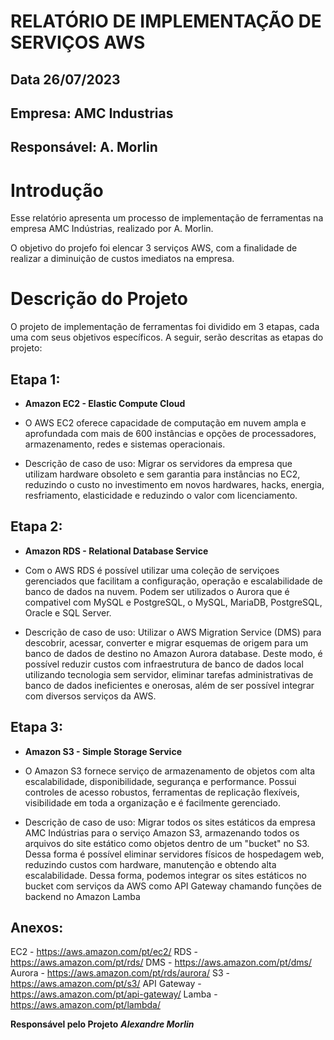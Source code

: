 # RELATÓRIO DE IMPLEMENTAÇÃO DE SERVIÇOS AWS
## Data 26/07/2023
## Empresa: AMC Industrias
## Responsável: A. Morlin

# Introdução

Esse relatório apresenta um processo de implementação de ferramentas na empresa AMC Indústrias, realizado por A. Morlin.

O objetivo do projefo foi elencar 3 serviços AWS, com a finalidade de realizar a diminuição de custos imediatos na empresa.

# Descrição do Projeto

O projeto de implementação de ferramentas foi dividido em 3 etapas, cada uma com seus objetivos específicos.
A seguir, serão descritas as etapas do projeto:

## Etapa 1:
* **Amazon EC2 - Elastic Compute Cloud**

* O AWS EC2 oferece capacidade de computação em nuvem ampla e aprofundada com mais de 600 instâncias e opções de processadores, armazenamento, redes e sistemas operacionais.

* Descrição de caso de uso: Migrar os servidores da empresa que utilizam hardware obsoleto e sem garantia para instâncias no EC2, reduzindo o custo no investimento em novos hardwares, hacks, energia, resfriamento, elasticidade e reduzindo o valor com licenciamento.

## Etapa 2:
* **Amazon RDS - Relational Database Service**

* Com o AWS RDS é possível utilizar uma coleção de serviçoes gerenciados que facilitam a configuração, operação e escalabilidade de banco de dados na nuvem. Podem ser utilizados o Aurora que é compativel com MySQL e PostgreSQL, o MySQL, MariaDB, PostgreSQL, Oracle e SQL Server.

* Descrição de caso de uso: Utilizar o AWS Migration Service (DMS)
 para descobrir, acessar, converter e migrar esquemas de origem para um banco de dados de destino no Amazon Aurora database. Deste modo, é possível reduzir custos com infraestrutura de banco de dados local utilizando tecnologia sem servidor, eliminar tarefas administrativas de banco de dados ineficientes e onerosas, além de ser possível integrar com diversos serviços da AWS.

## Etapa 3:
* **Amazon S3 - Simple Storage Service**

* O Amazon S3 fornece serviço de armazenamento de objetos com alta escalabilidade, disponibilidade, segurança e performance. Possui controles de acesso robustos, ferramentas de replicação flexíveis, visibilidade em toda a organização e é facilmente gerenciado.

* Descrição de caso de uso: Migrar todos os sites estáticos da empresa AMC Indústrias para o serviço Amazon S3, armazenando todos os arquivos do site estático como objetos dentro de um "bucket" no S3. Dessa forma é possível eliminar servidores físicos de hospedagem web, reduzindo custos com hardware, manutenção e obtendo alta escalabilidade. Dessa forma, podemos integrar os sites estáticos no bucket com serviços da AWS como API Gateway chamando funções de backend no Amazon Lamba


## Anexos:
EC2 - https://aws.amazon.com/pt/ec2/
RDS - https://aws.amazon.com/pt/rds/
DMS - https://aws.amazon.com/pt/dms/
Aurora - https://aws.amazon.com/pt/rds/aurora/
S3 - https://aws.amazon.com/pt/s3/
API Gateway - https://aws.amazon.com/pt/api-gateway/
Lamba - https://aws.amazon.com/pt/lambda/


**Responsável pelo Projeto**
***Alexandre Morlin***